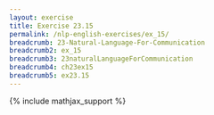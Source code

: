 ```yaml
---
layout: exercise
title: Exercise 23.15
permalink: /nlp-english-exercises/ex_15/
breadcrumb: 23-Natural-Language-For-Communication
breadcrumb2: ex_15
breadcrumb3: 23naturalLanguageForCommunication
breadcrumb4: ch23ex15
breadcrumb5: ex23.15
---
```


{% include mathjax_support %}

